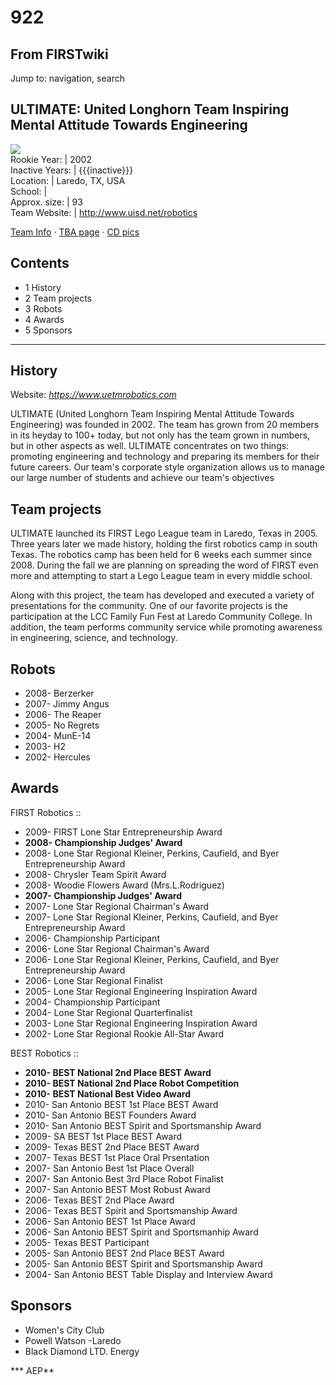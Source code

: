 # 922

## From FIRSTwiki

Jump to: navigation, search

## ULTIMATE: United Longhorn Team Inspiring Mental Attitude Towards Engineering

[![](/media/6/6a/%28922%29_logo.gif)](Image:%28922%29_logo.gif)<br>
Rookie Year: | 2002<br>
Inactive Years: | {{{inactive}}}<br>
Location: | Laredo, TX, USA<br>
School: |<br>
Approx. size: | 93<br>
Team Website: | <http://www.uisd.net/robotics>

[Team Info](http://frclinks.appspot.com/t/922 "http://frclinks.appspot.com/t/922") · [TBA page](http://www.thebluealliance.com/team/922 "http://www.thebluealliance.com/team/922") · [CD pics](http://www.chiefdelphi.com/media/photos/tags/frc922 "http://www.chiefdelphi.com/media/photos/tags/frc922")

## Contents

- 1 History
- 2 Team projects
- 3 Robots
- 4 Awards
- 5 Sponsors

--------------------------------------------------------------------------------

## History

Website: _<https://www.uetmrobotics.com>_

ULTIMATE (United Longhorn Team Inspiring Mental Attitude Towards Engineering) was founded in 2002\. The team has grown from 20 members in its heyday to 100+ today, but not only has the team grown in numbers, but in other aspects as well. ULTIMATE concentrates on two things: promoting engineering and technology and preparing its members for their future careers. Our team's corporate style organization allows us to manage our large number of students and achieve our team's objectives

## Team projects

ULTIMATE launched its FIRST Lego League team in Laredo, Texas in 2005\. Three years later we made history, holding the first robotics camp in south Texas. The robotics camp has been held for 6 weeks each summer since 2008\. During the fall we are planning on spreading the word of FIRST even more and attempting to start a Lego League team in every middle school.

Along with this project, the team has developed and executed a variety of presentations for the community. One of our favorite projects is the participation at the LCC Family Fun Fest at Laredo Community College. In addition, the team performs community service while promoting awareness in engineering, science, and technology.

## Robots

- 2008- Berzerker
- 2007- Jimmy Angus
- 2006- The Reaper
- 2005- No Regrets
- 2004- MunE-14
- 2003- H2
- 2002- Hercules

## Awards

FIRST Robotics ::

- 2009- FIRST Lone Star Entrepreneurship Award
- **2008- Championship Judges' Award**
- 2008- Lone Star Regional Kleiner, Perkins, Caufield, and Byer Entrepreneurship Award
- 2008- Chrysler Team Spirit Award
- 2008- Woodie Flowers Award (Mrs.L.Rodriguez)
- **2007- Championship Judges' Award**
- 2007- Lone Star Regional Chairman's Award
- 2007- Lone Star Regional Kleiner, Perkins, Caufield, and Byer Entrepreneurship Award
- 2006- Championship Participant
- 2006- Lone Star Regional Chairman's Award
- 2006- Lone Star Regional Kleiner, Perkins, Caufield, and Byer Entrepreneurship Award
- 2006- Lone Star Regional Finalist
- 2005- Lone Star Regional Engineering Inspiration Award
- 2004- Championship Participant
- 2004- Lone Star Regional Quarterfinalist
- 2003- Lone Star Regional Engineering Inspiration Award
- 2002- Lone Star Regional Rookie All-Star Award

BEST Robotics ::

- **2010- BEST National 2nd Place BEST Award**
- **2010- BEST National 2nd Place Robot Competition**
- **2010- BEST National Best Video Award**
- 2010- San Antonio BEST 1st Place BEST Award
- 2010- San Antonio BEST Founders Award
- 2010- San Antonio BEST Spirit and Sportsmanship Award
- 2009- SA BEST 1st Place BEST Award
- 2009- Texas BEST 2nd Place BEST Award
- 2007- Texas BEST 1st Place Oral Prsentation
- 2007- San Antonio Best 1st Place Overall
- 2007- San Antonio Best 3rd Place Robot Finalist
- 2007- San Antonio BEST Most Robust Award
- 2006- Texas BEST 2nd Place Award
- 2006- Texas BEST Spirit and Sportsmanship Award
- 2006- San Antonio BEST 1st Place Award
- 2006- San Antonio BEST Spirit and Sportsmanhip Award
- 2005- Texas BEST Participant
- 2005- San Antonio BEST 2nd Place BEST Award
- 2005- San Antonio BEST Spirit and Sportsmanship Award
- 2004- San Antonio BEST Table Display and Interview Award

## Sponsors

- Women's City Club
- Powell Watson -Laredo
- Black Diamond LTD. Energy

*** AEP**
